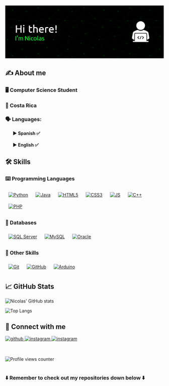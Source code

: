 ![Banner Github](github-header-image.png)

## ✍️ About me
### 🖥️ Computer Science Student

### 📍 Costa Rica

### 🗣️ Languages:
<ol>

#### ► Spanish ✅

#### ► English ✅
  
</ol>

## 🛠️ Skills

### ⌨️ Programming Languages

<div align="left">  
<a href="" target="_blank"><img style="margin: 10px" src="https://profilinator.rishav.dev/skills-assets/python-original.svg" alt="Python" height="70" /></a>  
<a href="" target="_blank"><img style="margin: 10px" src="https://profilinator.rishav.dev/skills-assets/java-original-wordmark.svg" alt="Java" height="80" /></a> 
<a href="" target="_blank"><img style="margin: 10px" src="https://upload.wikimedia.org/wikipedia/commons/thumb/6/61/HTML5_logo_and_wordmark.svg/500px-HTML5_logo_and_wordmark.svg.png" alt="HTML5" height="70" /></a>
<a href="" target="_blank"><img style="margin: 10px" src="https://brandslogos.com/wp-content/uploads/images/large/css-logo.png" alt="CSS3" height="70" /></a>
<a href="" target="_blank"><img style="margin: 10px" src="https://logos-world.net/wp-content/uploads/2023/02/JavaScript-Logo.png" alt="JS" height="70" /></a>
<a href="" target="_blank"><img style="margin: 10px" src="https://upload.wikimedia.org/wikipedia/commons/thumb/1/18/ISO_C%2B%2B_Logo.svg/1200px-ISO_C%2B%2B_Logo.svg.png" alt="C++" height="70" /></a>
<a href="" target="_blank"><img style="margin: 10px" src="  https://www.php.net/images/logos/new-php-logo.svg" alt="PHP" height="70" /></a>
</div>

### 💽 Databases

<div align="left">  
<a href="" target="_blank"><img style="margin: 10px" src="https://img.icons8.com/?size=512&id=laYYF3dV0Iew&format=png" alt="SQL Server" height="70" /></a>
<a href="" target="_blank"><img style="margin: 10px" src="https://pngimg.com/d/mysql_PNG23.png" alt="MySQL" height="70" /></a>
<a href="" target="_blank"><img style="margin: 10px" src="https://1000logos.net/wp-content/uploads/2017/04/Oracle-Logo-1.png" alt="Oracle" height="70" /></a>
</div>

### 🔧 Other Skills
<div align="left">
<a href="" target="_blank"><img style="margin: 10px" src="https://profilinator.rishav.dev/skills-assets/git-scm-icon.svg" alt="Git" height="70" /></a>
<a href="" target="_blank"><img style="margin: 10px" src="https://cdn-icons-png.flaticon.com/512/25/25231.png" alt="GitHub" height="70" /></a>
<a href="" target="_blank"><img style="margin: 10px" src="https://upload.wikimedia.org/wikipedia/commons/thumb/8/87/Arduino_Logo.svg/2560px-Arduino_Logo.svg.png" alt="Arduino" height="70" /></a>
</div>

## 📈 GitHub Stats  

![Nicolas' GitHub stats](https://github-readme-stats.vercel.app/api?username=NicolasRiveraS&show_icons=true&theme=gotham)

![Top Langs](https://github-readme-stats.vercel.app/api/top-langs/?username=NicolasRiveraS&layout=compact&theme=gotham&langs_count=10)


## 📲 Connect with me  

<a href="https://github.com/NicolasRiveraS" target="_blank">
<img src=https://img.shields.io/badge/github-%2324292e.svg?&style=for-the-badge&logo=github&logoColor=2AA889 alt=github style="margin-bottom: 0px;" />
</a>
<a href="https://instagram.com/palliser_" target="_blank">
<img src=https://img.shields.io/badge/instagram-%2324292e.svg?&style=for-the-badge&logo=instagram&logoColor=2AA889 alt=instagram style="margin-bottom: 0px;" />
</a>  
<a href="https://discord.com/users/marshmallow_0306" target="_blank">
<img src=https://img.shields.io/badge/Discord-%2324292e.svg?style=for-the-badge&logo=discord&logoColor=2AA889 alt=instagram style="margin-bottom: 0px;" />
</a>  

<br />

<br />

<br />

![Profile views counter](https://komarev.com/ghpvc/?username=NicolasRiveraS&&style=flat-square&color=2AA889) 
<br />
<br />


### ⬇️ Remember to check out my repositories down below ⬇️
